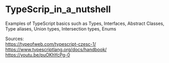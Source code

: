 # TypeScrip_in_a_nutshell
Examples of TypeScript basics such as Types, Interfaces, Abstract Classes, Type aliases, Union types, Intersection types, Enums

Sources: \
https://typeofweb.com/typescript-czesc-1/ \
https://www.typescriptlang.org/docs/handbook/ \
https://youtu.be/puOKhYcPg-0
